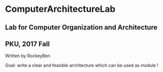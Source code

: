 # ComputerArchitectureLab
## Lab for Computer Organization and Architecture
## PKU, 2017 Fall
Written by RockeyBen

Goal: write a clear and feasible architecture which can be used as module !
